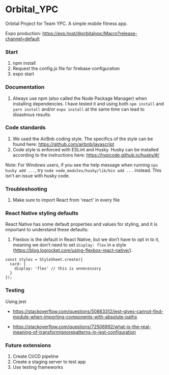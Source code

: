 # Orbital_YPC
Orbital Project for Team YPC. A simple mobile fitness app.

Expo production: https://exp.host/@orbitalypc/Macro?release-channel=default 

### Start
1. npm install
2. Request the config.js file for firebase configuration
3. expo start

### Documentation
1. Always use npm (also called the Node Package Manager) when installing dependencies. I have tested it and using both `npm install` and `yarn install` and/or `expo install` at the same time can lead to disastrous results.

### Code standards
1. We used the AirBnb coding style. The specifics of the style can be found here: https://github.com/airbnb/javascript
2. Code style is enforced with ESLint and Husky. Husky can be installed according to the instructions here: https://typicode.github.io/husky/#/

Note: For Windows users, if you see the help message when running `npx husky add ...`, try `node node_modules/husky/lib/bin add ...` instead. This isn't an issue with husky code.

### Troubleshooting
1. Make sure to import React from 'react' in every file

### React Native styling defaults
React Native has some default properties and values for styling, and it is important to understand these defaults:
1. Flexbox is the default in React Native, but we don’t have to opt in to it, meaning we don’t need to set `display: flex` in a style (https://blog.logrocket.com/using-flexbox-react-native/).


```
const styles = StyleSheet.create({
  card: {
    display: 'flex' // this is unnecessary
  }
});
```

### Testing
Using jest
- https://stackoverflow.com/questions/50863312/jest-gives-cannot-find-module-when-importing-components-with-absolute-paths

- https://stackoverflow.com/questions/72506992/what-is-the-real-meaning-of-transformignorepatterns-in-jest-configuration
### Future extensions
1. Create CI/CD pipeline
2. Create a staging server to test app
3. Use testing frameworks

